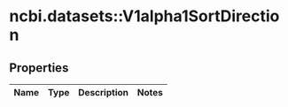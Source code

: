 # ncbi.datasets::V1alpha1SortDirection

## Properties
Name | Type | Description | Notes
------------ | ------------- | ------------- | -------------


